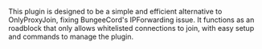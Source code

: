 This plugin is designed to be a simple and efficient alternative to OnlyProxyJoin, fixing BungeeCord's IPForwarding issue. It functions as an roadblock that only allows whitelisted connections to join, with easy setup and commands to manage the plugin.
